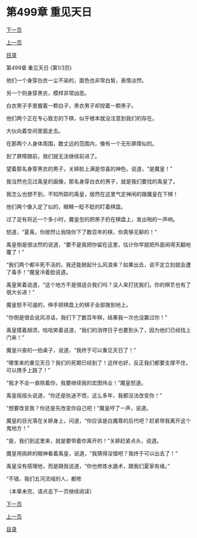 <h1>第499章   重见天日</h1>
            <div><p><a href="./1495_%E7%AC%AC499%E7%AB%A0_%E9%87%8D%E8%A7%81%E5%A4%A9%E6%97%A5.md">下一页</a></p><p><a href="./1493_%E7%AC%AC498%E7%AB%A0_%E6%9C%AA%E5%8D%9C%E5%85%88%E7%9F%A5.md">上一页</a></p><p><a href="../">目录</a></p></div>
            <div><p>第499章   重见天日 (第1/3页)</p><p>他们一个身穿白衣一尘不染的，面色也非常白皙，表情淡然。</p><p>另一个则身穿黑衣，模样非常凶恶。</p><p>白衣男子手里握着一颗白子，黑衣男子却捏着一颗黑子。</p><p>他们两个正在专心致志的下棋，似乎根本就没注意到我们的存在。</p><p>大伙向着空间里面走去。</p><p>在那两个人身体周围，数丈远的范围内，像有一个无形屏障似的。</p><p>到了屏障跟前，我们就无法继续前进了。</p><p>望着那名身穿黑衣的男子，关婷脸上满是惊喜的神色，说道，“是魔皇！”</p><p>我当然也见过禹皇的画像，那名身穿白衣的男子，就是我们要找的禹皇了。</p><p>我怎么也想不到，不知所踪的禹皇，居然在这里气定神闲的跟魔皇在下棋！</p><p>他们两个像入定了似的，眼睛一眨不眨的盯着棋盘。</p><p>过了足有将近一个多小时，魔皇忽的把黑子扔在棋盘上，发出啪的一声响。</p><p>怒道，“夏禹，你居然让我陪你下了数百年的棋，你真够无聊的！”</p><p>禹皇倒是很淡然的说道，“要不是我把你留在这里，估计你早就把外面闹得天翻地覆了！”</p><p>“我们两个都半死不活的，我还能掀起什么风浪来？如果出去，说不定立刻就会遭了毒手！”魔皇冷着脸说道。</p><p>禹皇笑着说道，“这个地方不是很适合我们吗？没人来打扰我们。你的棋艺也有了很大长进！”</p><p>魔皇怒不可遏的，伸手把棋盘上的棋子全部拨到地上。</p><p>“你倒是很会说风凉话，我们下了数百年棋，结果我一次也没赢过你！”</p><p>禹皇摸着胡须，哈哈笑着说道，“我们的消停日子也要到头了，因为他们已经找上门来！”</p><p>魔皇兴奋的一拍桌子，说道，“我终于可以重见天日了！”</p><p>“哪里来的重见天日？我们的死期已经到了！这样也好，反正我们都要支撑不住，可以携手上路了！”</p><p>“我才不会一直陪着你，我要继续我的宏图伟业！”魔皇怒道。</p><p>禹皇摇摇头说道，“你还是执迷不悟，这么多年，我都没法改变你！”</p><p>“想要改变我？你还是先改变你自己吧！”魔皇哼了一声，说道。</p><p>魔皇的目光落在关婷身上，问道，“你应该是白魔尊的后代吧？赶紧带我离开这个鬼地方！”</p><p>“是，我们到这里来，就是要带着你离开的！”关婷赶紧点头，说道。</p><p>魔皇用挑衅的眼神看着禹皇，说道，“我猜得没错吧？我终于可以出去了！”</p><p>禹皇没有搭理他，而是跟我说道，“你也修炼水遁术，跟我们夏家有缘。”</p><p>“不错，我们五河流域的人，都修</p><p>（本章未完，请点击下一页继续阅读）</p></div>
            <div><p><a href="./1495_%E7%AC%AC499%E7%AB%A0_%E9%87%8D%E8%A7%81%E5%A4%A9%E6%97%A5.md">下一页</a></p><p><a href="./1493_%E7%AC%AC498%E7%AB%A0_%E6%9C%AA%E5%8D%9C%E5%85%88%E7%9F%A5.md">上一页</a></p><p><a href="../">目录</a></p></div>